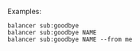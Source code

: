 Examples:

    balancer sub:goodbye
    balancer sub:goodbye NAME
    balancer sub:goodbye NAME --from me

